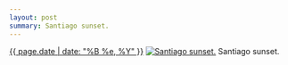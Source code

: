 ```yaml
---
layout: post
summary: Santiago sunset.
---
```


<p>
  <time><a href="/104">{{ page.date | date: "%B %e, %Y" }}</a></time>
  <a href="/104"><img src="{{ site.assets_url }}/104-640.jpg" srcset="{{ site.assets_url }}/104-1280.jpg 1280w, {{ site.assets_url }}/104-960.jpg 960w, {{ site.assets_url }}/104-640.jpg 640w, {{ site.assets_url }}/104-320.jpg 320w" sizes="(min-width: 700px) 50vw, calc(100vw - 2rem)" alt="Santiago sunset." /></a>
  <span>Santiago sunset.</span>
</p>
